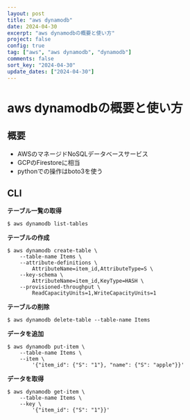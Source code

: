 ```yaml
---
layout: post
title: "aws dynamodb"
date: 2024-04-30
excerpt: "aws dynamodbの概要と使い方"
project: false
config: true
tag: ["aws", "aws dynamodb", "dynamodb"]
comments: false
sort_key: "2024-04-30"
update_dates: ["2024-04-30"]
---
```


# aws dynamodbの概要と使い方

## 概要
 - AWSのマネージドNoSQLデータベースサービス
 - GCPのFirestoreに相当
 - pythonでの操作はboto3を使う

## CLI

**テーブル一覧の取得**
```console
$ aws dynamodb list-tables
```

**テーブルの作成**
```console
$ aws dynamodb create-table \
    --table-name Items \
    --attribute-definitions \
        AttributeName=item_id,AttributeType=S \
    --key-schema \
        AttributeName=item_id,KeyType=HASH \
    --provisioned-throughput \
        ReadCapacityUnits=1,WriteCapacityUnits=1
```

**テーブルの削除**
```console
$ aws dynamodb delete-table --table-name Items
```

**データを追加**
```console
$ aws dynamodb put-item \
    --table-name Items \
    --item \
        '{"item_id": {"S": "1"}, "name": {"S": "apple"}}'
```

**データを取得**
```console
$ aws dynamodb get-item \
    --table-name Items \
    --key \
        '{"item_id": {"S": "1"}}'
```
